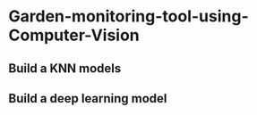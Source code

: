 # Garden-monitoring-tool-using-Computer-Vision

## Build a KNN models
## Build a deep learning model
